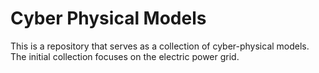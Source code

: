 # Cyber Physical Models

This is a repository that serves as a collection of cyber-physical models. The initial collection focuses on the electric power grid.
